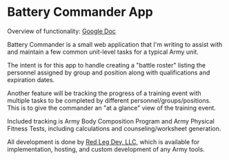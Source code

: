 Battery Commander App
======================

Overview of functionality: [Google Doc](https://docs.google.com/document/d/1l8zPeZ6fdzgo9_fAJvtvi1b1_9XoYQDUw-FCn3P_Ghw/edit?usp=sharing)

Battery Commander is a small web application that I'm writing to assist with and maintain a few common unit-level tasks for a typical Army unit.

The intent is for this app to handle creating a "battle roster" listing the personnel assigned by group and position along with qualifications and expiration dates.

Another feature will be tracking the progress of a training event with multiple tasks to be completed by different personnel/groups/positions. This is to give the commander an "at a glance" view of the training event.

Included tracking is Army Body Composition Program and Army Physical Fitness Tests, including calculations and counseling/worksheet generation.

All development is done by [Red Leg Dev, LLC](https://red-leg-dev.com), which is available for implementation, hosting, and custom development of any Army tools.
